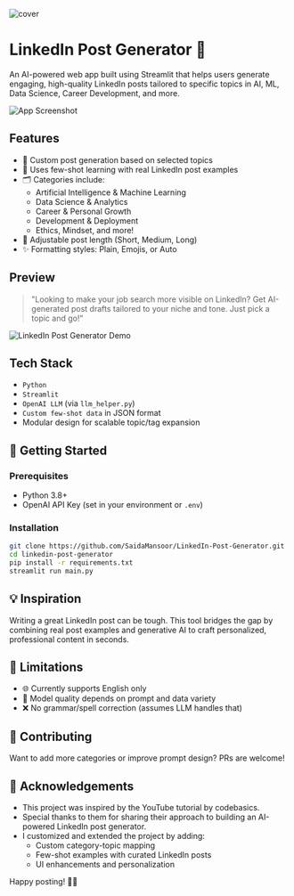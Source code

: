![cover](https://github.com/user-attachments/assets/6f196672-1017-497b-8a68-11a3e5c902ca)


# LinkedIn Post Generator 🚀

An AI-powered web app built using Streamlit that helps users generate engaging, high-quality LinkedIn posts tailored to specific topics in AI, ML, Data Science, Career Development, and more.

![App Screenshot](https://github.com/user-attachments/assets/a53cceb3-e713-4e28-9acc-ecf03a32256b)

##  Features

- 🔧 Custom post generation based on selected topics
- 🧠 Uses few-shot learning with real LinkedIn post examples
- 🗂 Categories include:
  - Artificial Intelligence & Machine Learning
  - Data Science & Analytics
  - Career & Personal Growth
  - Development & Deployment
  - Ethics, Mindset, and more!
- 📏 Adjustable post length (Short, Medium, Long)
- ✨ Formatting styles: Plain, Emojis, or Auto

##  Preview

> "Looking to make your job search more visible on LinkedIn? Get AI-generated post drafts tailored to your niche and tone. Just pick a topic and go!"

![LinkedIn Post Generator Demo](https://github.com/user-attachments/assets/e6fce6e5-3002-44e7-806a-d5598c58f777)

##  Tech Stack

- `Python`
- `Streamlit`
- `OpenAI LLM` (via `llm_helper.py`)
- `Custom few-shot data` in JSON format
- Modular design for scalable topic/tag expansion

## 🚀 Getting Started

### Prerequisites
- Python 3.8+
- OpenAI API Key (set in your environment or `.env`)

### Installation

```bash
git clone https://github.com/SaidaMansoor/LinkedIn-Post-Generator.git
cd linkedin-post-generator
pip install -r requirements.txt
streamlit run main.py
```

## 💡 Inspiration

Writing a great LinkedIn post can be tough. This tool bridges the gap by combining real post examples and generative AI to craft personalized, professional content in seconds.

## 📌 Limitations

- 🌐 Currently supports English only
- 🧠 Model quality depends on prompt and data variety
- ❌ No grammar/spell correction (assumes LLM handles that)

## 🙌 Contributing

Want to add more categories or improve prompt design? PRs are welcome!

## 🙏 Acknowledgements

- This project was inspired by the YouTube tutorial by codebasics.
- Special thanks to them for sharing their approach to building an AI-powered LinkedIn post generator.
- I customized and extended the project by adding:
  - Custom category-topic mapping
  - Few-shot examples with curated LinkedIn posts
  - UI enhancements and personalization

Happy posting! 📝✨
